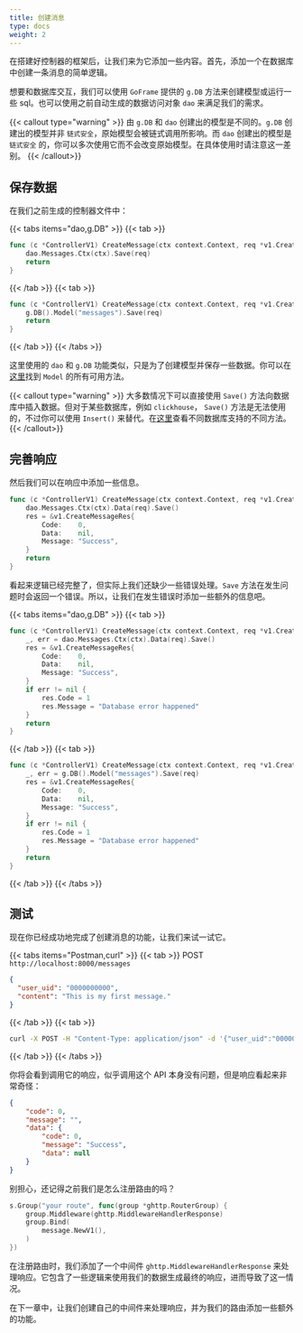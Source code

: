 ```yaml
---
title: 创建消息
type: docs
weight: 2
---
```


在搭建好控制器的框架后，让我们来为它添加一些内容。首先，添加一个在数据库中创建一条消息的简单逻辑。

想要和数据库交互，我们可以使用 `GoFrame` 提供的 `g.DB` 方法来创建模型或运行一些 sql。也可以使用之前自动生成的数据访问对象 `dao` 来满足我们的需求。

{{< callout type="warning" >}}
由 `g.DB` 和 `dao` 创建出的模型是不同的。`g.DB` 创建出的模型并非 `链式安全`，原始模型会被链式调用所影响。而 `dao` 创建出的模型是 `链式安全` 的，你可以多次使用它而不会改变原始模型。在具体使用时请注意这一差别。
{{< /callout>}}

## 保存数据

在我们之前生成的控制器文件中：

{{< tabs items="dao,g.DB" >}}
{{< tab >}}
```go {filename="internal/controller/message/message_v1_create_message.go",hl_lines=[2]}
func (c *ControllerV1) CreateMessage(ctx context.Context, req *v1.CreateMessageReq) (res *v1.CreateMessageRes, err error) {
	dao.Messages.Ctx(ctx).Save(req)
	return
}
```
{{< /tab >}}
{{< tab >}}
```go {filename="internal/controller/message/message_v1_create_message.go",hl_lines=[2]}
func (c *ControllerV1) CreateMessage(ctx context.Context, req *v1.CreateMessageReq) (res *v1.CreateMessageRes, err error) {
	g.DB().Model("messages").Save(req)
	return
}
```
{{< /tab >}}
{{< /tabs >}}

这里使用的 `dao` 和 `g.DB` 功能类似，只是为了创建模型并保存一些数据。你可以在[这里](https://pkg.go.dev/github.com/gogf/gf/v2/database/gdb#Model)找到 `Model` 的所有可用方法。

{{< callout type="warning" >}}
大多数情况下可以直接使用 `Save()` 方法向数据库中插入数据。但对于某些数据库，例如 `clickhouse`， `Save()` 方法是无法使用的，不过你可以使用 `Insert()` 来替代。在[这里](https://goframe.org/pages/viewpage.action?pageId=1114699)查看不同数据库支持的不同方法。
{{< /callout>}}

## 完善响应

然后我们可以在响应中添加一些信息。

```go {filename="internal/controller/message/message_v1_create_message.go"}
func (c *ControllerV1) CreateMessage(ctx context.Context, req *v1.CreateMessageReq) (res *v1.CreateMessageRes, err error) {
	dao.Messages.Ctx(ctx).Data(req).Save()
	res = &v1.CreateMessageRes{
		Code:    0,
		Data:    nil,
		Message: "Success",
	}
	return
}
```

看起来逻辑已经完整了，但实际上我们还缺少一些错误处理。`Save` 方法在发生问题时会返回一个错误。所以，让我们在发生错误时添加一些额外的信息吧。

{{< tabs items="dao,g.DB" >}}
{{< tab >}}
```go {filename="internal/controller/message/message_v1_create_message.go",hl_lines=[2]}
func (c *ControllerV1) CreateMessage(ctx context.Context, req *v1.CreateMessageReq) (res *v1.CreateMessageRes, err error) {
	_, err = dao.Messages.Ctx(ctx).Data(req).Save()
	res = &v1.CreateMessageRes{
		Code:    0,
		Data:    nil,
		Message: "Success",
	}
	if err != nil {
		res.Code = 1
		res.Message = "Database error happened"
	}
	return
}
```
{{< /tab >}}
{{< tab >}}
```go {filename="internal/controller/message/message_v1_create_message.go",hl_lines=[2]}
func (c *ControllerV1) CreateMessage(ctx context.Context, req *v1.CreateMessageReq) (res *v1.CreateMessageRes, err error) {
	_, err = g.DB().Model("messages").Save(req)
	res = &v1.CreateMessageRes{
		Code:    0,
		Data:    nil,
		Message: "Success",
	}
	if err != nil {
		res.Code = 1
		res.Message = "Database error happened"
	}
	return
}
```
{{< /tab >}}
{{< /tabs >}}

## 测试

现在你已经成功地完成了创建消息的功能，让我们来试一试它。

{{< tabs items="Postman,curl" >}}
{{< tab >}}
POST `http://localhost:8000/messages`

```json
{
  "user_uid": "0000000000",
  "content": "This is my first message."
}
```
{{< /tab >}}
{{< tab >}}
```bash
curl -X POST -H "Content-Type: application/json" -d '{"user_uid":"0000000000","content":"This is my first message."}' "http://localhost:8000/messages"
```
{{< /tab >}}
{{< /tabs >}}

你将会看到调用它的响应，似乎调用这个 API 本身没有问题，但是响应看起来非常奇怪：

```json
{
	"code": 0,
	"message": "",
	"data": {
		"code": 0,
		"message": "Success",
		"data": null
	}
}
```

别担心，还记得之前我们是怎么注册路由的吗？

```go {filename="internal/cmd/cmd.go",hl_lines=[2]}
s.Group("your route", func(group *ghttp.RouterGroup) {
	group.Middleware(ghttp.MiddlewareHandlerResponse)
	group.Bind(
		message.NewV1(),
	)
})
```

在注册路由时，我们添加了一个中间件 `ghttp.MiddlewareHandlerResponse` 来处理响应。它包含了一些逻辑来使用我们的数据生成最终的响应，进而导致了这一情况。

在下一章中，让我们创建自己的中间件来处理响应，并为我们的路由添加一些额外的功能。
